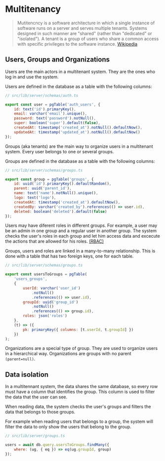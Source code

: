 # Multitenancy

> Mutitencncy is a software architecture in which a single instance of software runs on a server and serves multiple tenants. Systems designed in such manner are "shared" (rather than "dedicated" or "isolated"). A tenant is a group of users who share a common access with specific privileges to the software instance. [Wikipedia](https://en.wikipedia.org/wiki/Multitenancy)

## Users, Groups and Organizations

Users are the main actors in a multitenant system. They are the ones who log in and use the system.

Users are defined in the database as a table with the following columns:

```javascript
// src/lib/server/schemas/auth.ts

export const user = pgTable('auth_users', {
	id: text('id').primaryKey(),
	email: varchar('email').unique(),
	password: text('password').notNull(),
	super: boolean('super').default(false),
	createdAt: timestamp('created_at').notNull().defaultNow(),
	updatedAt: timestamp('updated_at').notNull().defaultNow()
});
```

Groups (aka tenants) are the main way to organize users in a multitenant system. Every user belongs to one or several groups.

Groups are defined in the database as a table with the following columns:

```javascript
// src/lib/server/schemas/groups.ts

export const group = pgTable('groups', {
	id: uuid('id').primaryKey().defaultRandom(),
	parent: uuid('parent_id'),
	name: text('name').notNull().unique(),
	logo: text('logo'),
	createdAt: timestamp('created_at').defaultNow(),
	createdBy: varchar('created_by').references(() => user.id),
	deleted: boolean('deleted').default(false)
});
```

Users may have diferent roles in different groups. For example, a user may be an admin in one group and a regular user in another group. The system checks the user's roles in each group and let him access data and excecute the actions that are allowed for his roles. [(RBAC)](https://github.com/xulioc/sveltekit-multitenant-rbac/blob/main/static/doc/RBAC.md)

Groups, users and roles are linked in a many-to-many relationship. This is done with a table that has two foreign keys, one for each table.

```javascript
// src/lib/server/schemas/groups.ts

export const usersToGroups = pgTable(
	'users_groups',
	{
		userId: varchar('user_id')
			.notNull()
			.references(() => user.id),
		groupId: uuid('group_id')
			.notNull()
			.references(() => group.id),
		roles: json('roles')
	},
	(t) => ({
		pk: primaryKey({ columns: [t.userId, t.groupId] })
	})
);
```

Organizations are a special type of group. They are used to organize users in a hierarchical way. Organizations are groups with no parent `(parent=null)`.

## Data isolation

In a multitennant system, the data shares the same database, so every row must have a column that identifies the group. This column is used to filter the data that the user can see.

When reading data, the system checks the user's groups and filters the data that belongs to those groups.

For example when reading users that belongs to a group, the system will filter the data to only show the users that belong to the group.

```javascript
// src/lib/server/groups.ts

users = await db.query.usersToGroups.findMany({
	where: (ug, { eq }) => eq(ug.groupId, group)
});
```
